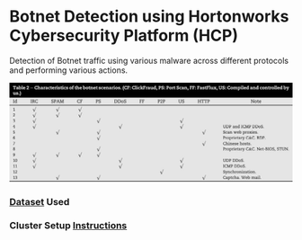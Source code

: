 # Botnet Detection using Hortonworks Cybersecurity Platform (HCP)

Detection of Botnet traffic using various malware across different protocols and performing various actions.

![ctu13-botnet-scenarios](images/ctu13-botnet-scenarios.png)



### [Dataset](https://www.stratosphereips.org/datasets-ctu13/) Used

### Cluster Setup [Instructions](cloudbreak/Cluster-Setup.md)

